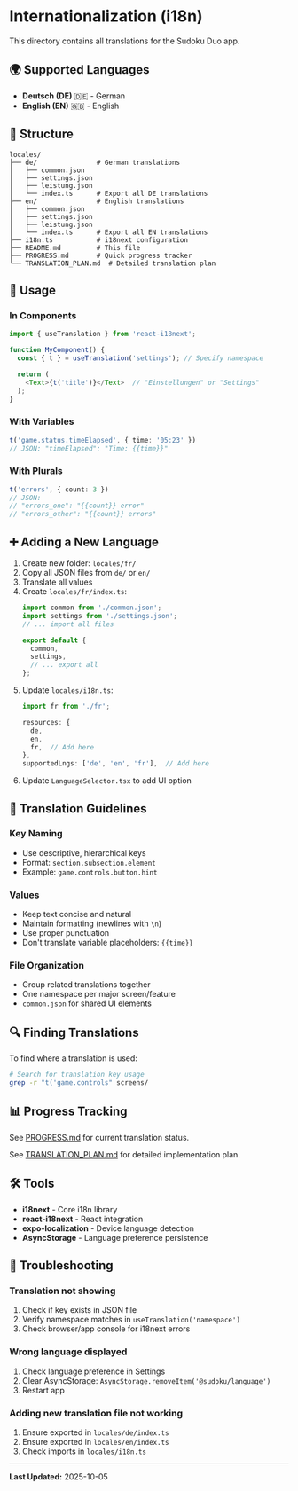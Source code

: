 # Internationalization (i18n)

This directory contains all translations for the Sudoku Duo app.

## 🌍 Supported Languages
- **Deutsch (DE)** 🇩🇪 - German
- **English (EN)** 🇬🇧 - English

## 📁 Structure

```
locales/
├── de/               # German translations
│   ├── common.json
│   ├── settings.json
│   ├── leistung.json
│   └── index.ts      # Export all DE translations
├── en/               # English translations
│   ├── common.json
│   ├── settings.json
│   ├── leistung.json
│   └── index.ts      # Export all EN translations
├── i18n.ts           # i18next configuration
├── README.md         # This file
├── PROGRESS.md       # Quick progress tracker
└── TRANSLATION_PLAN.md  # Detailed translation plan
```

## 🚀 Usage

### In Components

```typescript
import { useTranslation } from 'react-i18next';

function MyComponent() {
  const { t } = useTranslation('settings'); // Specify namespace

  return (
    <Text>{t('title')}</Text>  // "Einstellungen" or "Settings"
  );
}
```

### With Variables

```typescript
t('game.status.timeElapsed', { time: '05:23' })
// JSON: "timeElapsed": "Time: {{time}}"
```

### With Plurals

```typescript
t('errors', { count: 3 })
// JSON:
// "errors_one": "{{count}} error"
// "errors_other": "{{count}} errors"
```

## ➕ Adding a New Language

1. Create new folder: `locales/fr/`
2. Copy all JSON files from `de/` or `en/`
3. Translate all values
4. Create `locales/fr/index.ts`:
   ```typescript
   import common from './common.json';
   import settings from './settings.json';
   // ... import all files

   export default {
     common,
     settings,
     // ... export all
   };
   ```
5. Update `locales/i18n.ts`:
   ```typescript
   import fr from './fr';

   resources: {
     de,
     en,
     fr,  // Add here
   },
   supportedLngs: ['de', 'en', 'fr'],  // Add here
   ```
6. Update `LanguageSelector.tsx` to add UI option

## 📝 Translation Guidelines

### Key Naming
- Use descriptive, hierarchical keys
- Format: `section.subsection.element`
- Example: `game.controls.button.hint`

### Values
- Keep text concise and natural
- Maintain formatting (newlines with `\n`)
- Use proper punctuation
- Don't translate variable placeholders: `{{time}}`

### File Organization
- Group related translations together
- One namespace per major screen/feature
- `common.json` for shared UI elements

## 🔍 Finding Translations

To find where a translation is used:

```bash
# Search for translation key usage
grep -r "t('game.controls" screens/
```

## 📊 Progress Tracking

See [PROGRESS.md](./PROGRESS.md) for current translation status.

See [TRANSLATION_PLAN.md](./TRANSLATION_PLAN.md) for detailed implementation plan.

## 🛠️ Tools

- **i18next** - Core i18n library
- **react-i18next** - React integration
- **expo-localization** - Device language detection
- **AsyncStorage** - Language preference persistence

## 🐛 Troubleshooting

### Translation not showing
1. Check if key exists in JSON file
2. Verify namespace matches in `useTranslation('namespace')`
3. Check browser/app console for i18next errors

### Wrong language displayed
1. Check language preference in Settings
2. Clear AsyncStorage: `AsyncStorage.removeItem('@sudoku/language')`
3. Restart app

### Adding new translation file not working
1. Ensure exported in `locales/de/index.ts`
2. Ensure exported in `locales/en/index.ts`
3. Check imports in `locales/i18n.ts`

---

**Last Updated:** 2025-10-05
